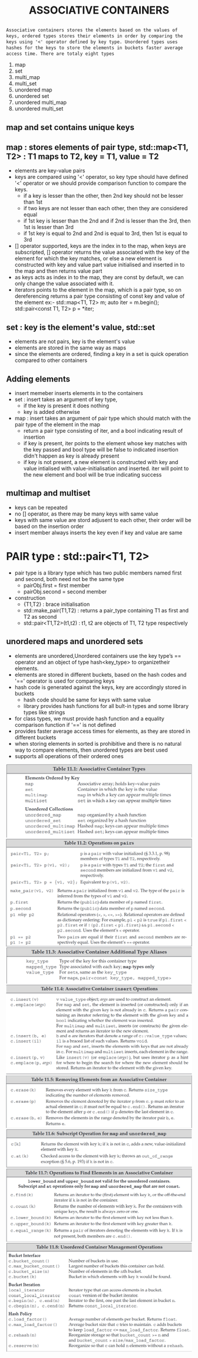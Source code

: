 # <p style="text-align:center">ASSOCIATIVE CONTAINERS</p>
    Associative containers stores the elements based on the values of keys, ordered types stores their elements in order by comparing the keys using '<' operator defined by key type. Unordered types uses hashes for the keys to store the elements in buckets faster average access time. There are totaly eight types
1. map  
2. set
3. multi_map
4. multi_set
5. unordered map
6. unordered set
7. unordered multi_map
8. unordered multi_set

## map and set contains unique keys
## map : stores elements of pair type, std::map<T1, T2>  : T1 maps to T2, key = T1,  value = T2
- elements are key-value pairs 
- keys are compared using '<' operator, so key type should have defined '<' operator or we should provide comparison function to compare the keys.
    * if a key is lesser than the other, then 2nd key should not be lesser than 1st
    * if two keys are not lesser than each other, then they are considered equal
    * if 1st key is lesser than the 2nd and if 2nd is lesser than the 3rd, then 1st is lesser than 3rd
    * if 1st key is equal to 2nd and 2nd is equal to 3rd, then 1st is equal to 3rd
- [] operator supported, keys are the index in to the map, when keys are subscripted, [] operator returns the value associated with the key of the element for which the key matches, or else a new element is constructed with key and value part value initialised and inserted in to the map and then returns value part 
- as keys acts as index in to the map, they are const by default, we can only change the value associated with it.
- iterators points to the element in the map, which is a pair type, so on dereferencing returns a pair type consisting of const key and value of the element
    ex:- std::map<T1, T2> m;
        auto iter = m.begin();
        std::pair<const T1, T2> p = *iter;

## set : key is the element's value, std::set<T> 
- elements are not pairs, key is the element's value
- elements are stored in the same way as maps
- since the elements are ordered, finding a key in a set is quick operation compared to other containers

## Adding elements
- insert memeber inserts elements in to the containers
- set : insert takes an argument of key type, 
    * if the key is present it does nothing
    * key is added otherwise
- map : insert takes an argument of pair type which should match with the pair type of the element in the map
    * return a pair type consisting of iter, and a bool indicating result of insertion
    * if key is present, iter points to the element whose key matches with the key passed and bool type will be false to indicated insertion didn't happen as key is already present
    * if key is not present, a new element is constructed with key and value intialised with value-initialisation and inserted. iter will point to the new element and bool will be true indicating success

## multimap and multiset
- keys can be repeated
- no [] operator, as there may be many keys with same value
- keys with same value are stord adjusent to each other, their order will be based on the insertion order
- insert member always inserts the key even if key and value are same 

# PAIR type : std::pair<T1, T2>
- pair type is a library type which has two public members named first and second, both need not be the same type
    * pairObj.first = first member
    * pairObj.second = second member
- construction
    * {T1,T2} : brace initialisation
    * std::make_pair(T1,T2) : returns a pair_type containing T1 as first and T2 as second
    * std::pair<T1,T2>(t1,t2) : t1, t2 are objects of T1, T2 type respectively

## unordered maps and unordered sets
- elements are unordered,Unordered containers use the key type’s == operator and an object of type hash<key_type> to organizetheir elements.
- elements are stored in different buckets, based on the hash codes and '==' operator is used for comparing keys
- hash code is generated against the keys, key are accordingly stored in buckets
    * hash code should be same for keys with same value
    * library provides hash functions for all bult-in types and some library types like strings
- for class types, we must provide hash function and a equality comparison function if '==' is not defined
- provides faster average access times for elements, as they are stored in different buckets
- when storing elements in sorted is prohibitive and there is no natural way to compare elements, then unordered types are best used
- supports all operations of their ordered ones

![AssociativeContainers](../../pictures/Table11_1_AssociativeContainers.png) 
![OperationsOnPairs](../../pictures/Table_11_2_OperatinsOnPairs.png) 
![AssociativeContainerTypes](../../pictures/Table_11_3_AssociativeContainerTypes.png) 
![insertOperations](../../pictures/Table_11_4_insertOperations.png) 
![RemovingElements](../../pictures/Table_11_5_RemovingElements.png) 
![SubscriptOperation](../../pictures/Table_11_6_SubscriptOperation.png) 
![findOperations](../../pictures/Table_11_7_findOperations.png) 
![UnorderContainers](../../pictures/Table_11_8_UnorderedContainers.png)




